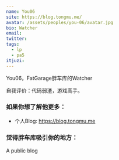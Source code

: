 ```yaml
---
name: You06
site: https://blog.tongmu.me/
avatar: /assets/peoples/you-06/avatar.jpg
bio: Watcher
email: 
twitter: 
tags:
  - lp
  - pa5
itjuzi:
---
```


You06，FatGarage胖车库的Watcher

自我评价：代码弱渣，游戏高手。

### 如果你想了解他更多：

- 个人Blog: <https://blog.tongmu.me>

### 觉得胖车库吸引你的地方：
A public blog